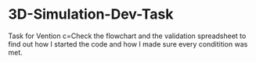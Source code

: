 # 3D-Simulation-Dev-Task
Task for Vention
c=Check the flowchart and the validation spreadsheet to find out how I started the code and how I made sure every conditition was met.
